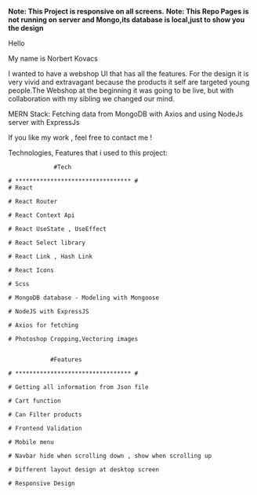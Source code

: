 **Note: This Project is responsive on all screens.**
**Note: This Repo Pages is not running on server and Mongo,its database is local,just to show you the design**

Hello

My name is Norbert Kovacs

I wanted to have a webshop UI that has all the features. For the design it is very vivid and extravagant because the products it self are targeted young people.The Webshop at the beginning it was going to be live, but with collaboration with my sibling we changed our mind.

MERN Stack:
Fetching data from MongoDB with Axios and using NodeJs server with ExpressJs

If you like my work , feel free to contact me !

Technologies, Features that i used to this project:

                 #Tech

    # ********************************* #
    # React

    # React Router

    # React Context Api

    # React UseState , UseEffect

    # React Select library

    # React Link , Hash Link

    # React Icons

    # Scss

    # MongoDB database - Modeling with Mongoose

    # NodeJS with ExpressJS

    # Axios for fetching

    # Photoshop Cropping,Vectoring images


                #Features

    # ********************************* #

    # Getting all information from Json file

    # Cart function

    # Can Filter products

    # Frontend Validation

    # Mobile menu

    # Navbar hide when scrolling down , show when scrolling up

    # Different layout design at desktop screen

    # Responsive Design

